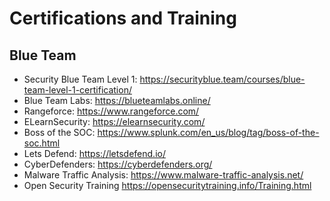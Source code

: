 # Certifications and Training

Blue Team
--------------------
- Security Blue Team Level 1: https://securityblue.team/courses/blue-team-level-1-certification/
- Blue Team Labs: https://blueteamlabs.online/
- Rangeforce: https://www.rangeforce.com/
- ELearnSecurity: https://elearnsecurity.com/
- Boss of the SOC: https://www.splunk.com/en_us/blog/tag/boss-of-the-soc.html
- Lets Defend: https://letsdefend.io/
- CyberDefenders: https://cyberdefenders.org/
- Malware Traffic Analysis: https://www.malware-traffic-analysis.net/
- Open Security Training https://opensecuritytraining.info/Training.html
